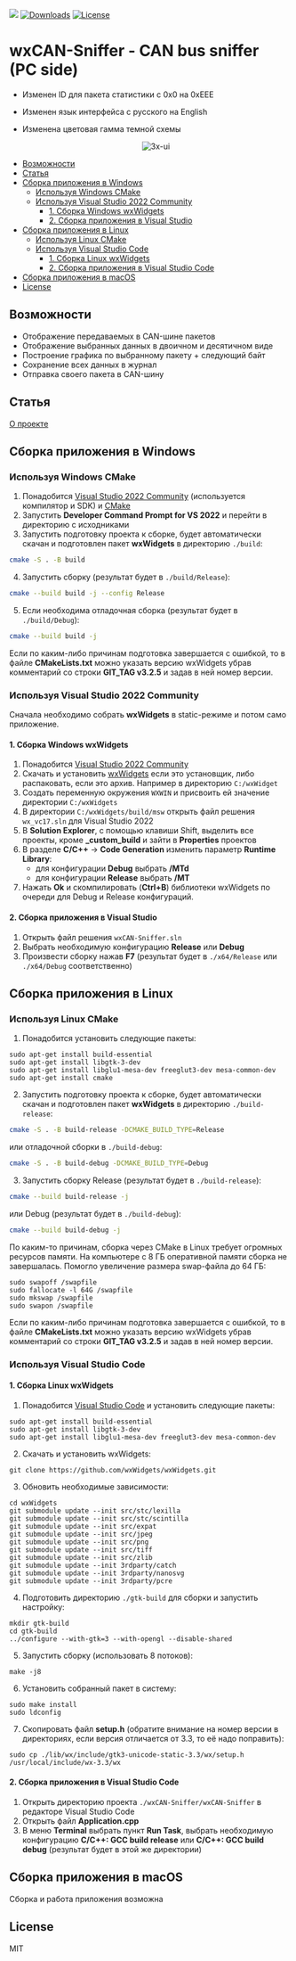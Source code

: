 [![](https://img.shields.io/github/v/release/EarlVadim/wxCAN-Sniffer.svg)](https://github.com/EarlVadim/wxCAN-Sniffer/releases)
[![Downloads](https://img.shields.io/github/downloads/EarlVadim/wxCAN-Sniffer/total)](#)
[![License](https://img.shields.io/badge/license-MIT-blue.svg?longCache=true)](https://mit-license.org/)
 
 
 # wxCAN-Sniffer - CAN bus sniffer (PC side)

* Изменен ID для пакета статистики с 0x0 на 0xEEE
* Изменен язык интерфейса с русского на English
* Изменена цветовая гамма темной схемы

  <p align="center">
  <picture>
    <source media="(prefers-color-scheme: dark)" srcset="00screenshot.png">
    <img alt="3x-ui" src="00screenshot.png">
  </picture>
</p>

- [Возможности](#Возможности)
- [Статья](#Статья)
- [Сборка приложения в Windows](#Сборка-приложения-в-Windows)
  - [Используя Windows CMake](#Используя-Windows-CMake)
  - [Используя Visual Studio 2022 Community](#Используя-Visual-Studio-2022-Community)
    - [1. Сборка Windows wxWidgets](#1.-Сборка-Windows-wxWidgets)
    - [2. Сборка приложения в Visual Studio](#2.-Сборка-приложения-в-Visual-Studio)
- [Сборка приложения в Linux](#Сборка-приложения-в-Linux)
  - [Используя Linux CMake](#Используя-Linux-CMake)
  - [Используя Visual Studio Code](#Используя-Visual-Studio-Code)
    - [1. Сборка Linux wxWidgets](#1.-Сборка-Linux-wxWidgets)
    - [2. Сборка приложения в Visual Studio Code](#2.-Сборка-приложения-в-Visual-Studio-Code)
- [Сборка приложения в macOS](#Сборка-приложения-в-macOS)
- [License](#License)

## Возможности
- Отображение передаваемых в CAN-шине пакетов
- Отображение выбранных данных в двоичном и десятичном виде
- Построение графика по выбранному пакету + следующий байт
- Сохранение всех данных в журнал
- Отправка своего пакета в CAN-шину

## Статья
[О проекте](https://habr.com/ru/post/479672)

## Сборка приложения в Windows
### Используя Windows CMake
1. Понадобится [Visual Studio 2022 Community](https://visualstudio.microsoft.com/ru/downloads/) (используется компилятор и SDK) и [CMake](https://cmake.org/download/)
2. Запустить **Developer Command Prompt for VS 2022** и перейти в директорию с исходниками
3. Запустить подготовку проекта к сборке, будет автоматически скачан и подготовлен пакет **wxWidgets** в директорию `./build`:
```sh
cmake -S . -B build
```
4. Запустить сборку (результат будет в `./build/Release`):
```sh
cmake --build build -j --config Release
```
5. Если необходима отладочная сборка (результат будет в `./build/Debug`):
```sh
cmake --build build -j
```

Если по каким-либо причинам подготовка завершается с ошибкой, то в файле **CMakeLists.txt** можно указать версию wxWidgets убрав комментарий со строки **GIT_TAG v3.2.5** и задав в ней номер версии.

### Используя Visual Studio 2022 Community
Сначала необходимо собрать **wxWidgets** в static-режиме и потом само приложение.

#### 1. Сборка Windows wxWidgets
1. Понадобится [Visual Studio 2022 Community](https://visualstudio.microsoft.com/ru/downloads/)
2. Скачать и установить [wxWidgets](https://www.wxwidgets.org/downloads/) если это установщик, либо распаковать, если это архив. Например в директорию `C:/wxWidget`
3. Создать переменную окружения `WXWIN` и присвоить ей значение директории `C:/wxWidgets`
4. В директории `C:/wxWidgets/build/msw` открыть файл решения `wx_vc17.sln` для Visual Studio 2022
5. В **Solution Explorer**, с помощью клавиши Shift, выделить все проекты, кроме **_custom_build** и зайти в **Properties** проектов
6. В разделе **C/C++** → **Code Generation** изменить параметр **Runtime Library**:
    - для конфигурации **Debug** выбрать **/MTd**
    - для конфигурации **Release** выбрать **/MT**
7. Нажать **Ok** и скомпилировать (**Ctrl+B**) библиотеки wxWidgets по очереди для Debug и Release конфигураций.

#### 2. Сборка приложения в Visual Studio
1. Открыть файл решения `wxCAN-Sniffer.sln`
2. Выбрать необходимую конфигурацию **Release** или **Debug**
3. Произвести сборку нажав **F7** (результат будет в `./x64/Release` или `./x64/Debug` соответственно)

## Сборка приложения в Linux
### Используя Linux CMake
1. Понадобится установить следующие пакеты:
```
sudo apt-get install build-essential
sudo apt-get install libgtk-3-dev
sudo apt-get install libglu1-mesa-dev freeglut3-dev mesa-common-dev
sudo apt-get install cmake
```
2. Запустить подготовку проекта к сборке, будет автоматически скачан и подготовлен пакет **wxWidgets** в директорию `./build-release`:
```sh
cmake -S . -B build-release -DCMAKE_BUILD_TYPE=Release
```
или отладочной сборки в `./build-debug`:
```sh
cmake -S . -B build-debug -DCMAKE_BUILD_TYPE=Debug
```
3. Запустить сборку Release (результат будет в `./build-release`):
```sh
cmake --build build-release -j
```
или Debug (результат будет в `./build-debug`):
```sh
cmake --build build-debug -j
```

По каким-то причинам, сборка через CMake в Linux требует огромных ресурсов памяти. На компьютере с 8 ГБ оперативной памяти сборка не завершалась. Помогло увеличение размера swap-файла до 64 ГБ:
```
sudo swapoff /swapfile
sudo fallocate -l 64G /swapfile
sudo mkswap /swapfile
sudo swapon /swapfile
```

Если по каким-либо причинам подготовка завершается с ошибкой, то в файле **CMakeLists.txt** можно указать версию wxWidgets убрав комментарий со строки **GIT_TAG v3.2.5** и задав в ней номер версии.

### Используя Visual Studio Code
#### 1. Сборка Linux wxWidgets
1. Понадобится [Visual Studio Code](https://code.visualstudio.com/download/) и установить следующие пакеты:
```
sudo apt-get install build-essential
sudo apt-get install libgtk-3-dev
sudo apt-get install libglu1-mesa-dev freeglut3-dev mesa-common-dev
```
2. Скачать и установить wxWidgets:
```
git clone https://github.com/wxWidgets/wxWidgets.git
```
3. Обновить необходимые зависимости:
```
cd wxWidgets
git submodule update --init src/stc/lexilla
git submodule update --init src/stc/scintilla
git submodule update --init src/expat
git submodule update --init src/jpeg
git submodule update --init src/png
git submodule update --init src/tiff
git submodule update --init src/zlib
git submodule update --init 3rdparty/catch
git submodule update --init 3rdparty/nanosvg
git submodule update --init 3rdparty/pcre
```
4. Подготовить директорию `./gtk-build` для сборки и запустить настройку:
```
mkdir gtk-build
cd gtk-build
../configure --with-gtk=3 --with-opengl --disable-shared
```
5. Запустить сборку (использовать 8 потоков):
```
make -j8
```
6. Установить собранный пакет в систему:
```
sudo make install
sudo ldconfig
```
7. Скопировать файл **setup.h** (обратите внимание на номер версии в директориях, если версия отличается от 3.3, то её надо поправить):
```
sudo cp ./lib/wx/include/gtk3-unicode-static-3.3/wx/setup.h /usr/local/include/wx-3.3/wx
```

#### 2. Сборка приложения в Visual Studio Code
1. Открыть директорию проекта `./wxCAN-Sniffer/wxCAN-Sniffer` в редакторе Visual Studio Code
2. Открыть файл **Application.cpp**
3. В меню **Terminal** выбрать пункт **Run Task**, выбрать необходимую конфигурацию **C/C++: GCC build release** или **C/C++: GCC build debug** (результат будет в этой же директории)

## Сборка приложения в macOS
Сборка и работа приложения возможна

## License
MIT
